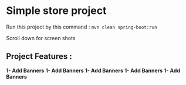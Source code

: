 # Simple store project 

Run this project by this command : `mvn clean spring-boot:run`

Scroll down for screen shots 

## Project Features :
**1- Add Banners**
**1- Add Banners**
**1- Add Banners**
**1- Add Banners**
**1- Add Banners**

